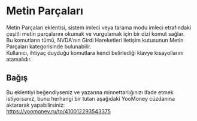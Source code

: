# Metin Parçaları

Metin Parçaları eklentisi, sistem imleci veya tarama modu imleci etrafındaki çeşitli metin parçalarını okumak ve vurgulamak için bir dizi komut sağlar.  
Bu komutların tümü, NVDA'nın Girdi Hareketleri iletişim kutusunun Metin Parçaları kategorisinde bulunabilir.  
Kullanıcı, ihtiyaç duyduğu komutlara kendi belirlediği klavye kısayollarını atamalıdır.  

## Bağış
Bu eklentiyi beğendiyseniz ve yazarına minnettarlığınızı ifade etmek istiyorsanız, bunu herhangi bir tutarı aşağıdaki YooMoney cüzdanına aktararak yapabilirsiniz:  
<https://yoomoney.ru/to/410012293543375>
